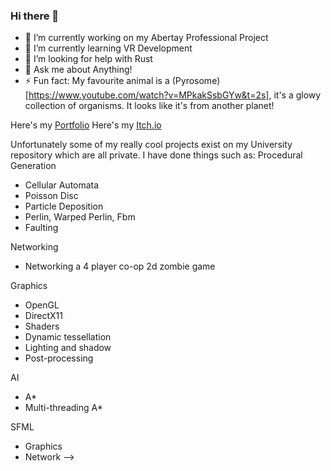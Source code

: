 ### Hi there 👋

- 🔭 I’m currently working on my Abertay Professional Project
- 🌱 I’m currently learning VR Development
- 🤔 I’m looking for help with Rust
- 💬 Ask me about Anything!
- ⚡ Fun fact: My favourite animal is a (Pyrosome)[https://www.youtube.com/watch?v=MPkakSsbGYw&t=2s], it's a glowy collection of organisms. It looks like it's from another planet!

Here's my [Portfolio](https://tanapats6.wixsite.com/website)
Here's my [Itch.io](https://tanicorn.itch.io/)

Unfortunately some of my really cool projects exist on my University repository which are all private. I have done things such as: 
Procedural Generation
- Cellular Automata
- Poisson Disc
- Particle Deposition
- Perlin, Warped Perlin, Fbm
- Faulting

Networking
- Networking a 4 player co-op 2d zombie game

Graphics
- OpenGL
- DirectX11
- Shaders
- Dynamic tessellation
- Lighting and shadow
- Post-processing

AI
- A*
- Multi-threading A*

SFML
- Graphics
- Network
-->
<!--
**TaniCorn/TaniCorn** is a ✨ _special_ ✨ repository because its `README.md` (this file) appears on your GitHub profile.

Here are some ideas to get you started:

- 🔭 I’m currently working on ...
- 🌱 I’m currently learning ...
- 👯 I’m looking to collaborate on ...
- 🤔 I’m looking for help with ...
- 💬 Ask me about ...
- 📫 How to reach me: ...
- 😄 Pronouns: ...
- ⚡ Fun fact: ...
-->
